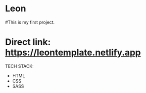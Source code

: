 # Leon
#This is my first project.



# Direct link: https://leontemplate.netlify.app




TECH STACK:
- HTML
- CSS
- SASS
